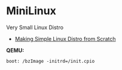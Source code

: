# MiniLinux

Very Small Linux Distro

* [Making Simple Linux Distro from Scratch](https://www.youtube.com/watch?v=QlzoegSuIzg)

**QEMU:**

```
boot: /bzImage -initrd=/init.cpio
```
